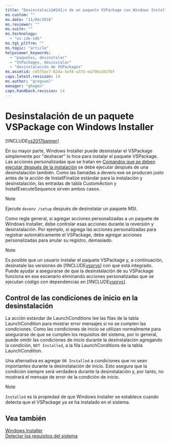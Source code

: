```yaml
---
title: "Desinstalaci&#243;n de un paquete VSPackage con Windows Installer | Microsoft Docs"
ms.custom: ""
ms.date: "11/04/2016"
ms.reviewer: ""
ms.suite: ""
ms.technology: 
  - "vs-ide-sdk"
ms.tgt_pltfrm: ""
ms.topic: "article"
helpviewer_keywords: 
  - "paquetes, desinstalar"
  - "VSPackages, desinstalar"
  - "desinstalación de VSPackages"
ms.assetid: c4575ac7-82da-4af8-a375-ea756a101fbf
caps.latest.revision: 14
ms.author: "gregvanl"
manager: "ghogen"
caps.handback.revision: 14
---
```

# Desinstalaci&#243;n de un paquete VSPackage con Windows Installer
[!INCLUDE[vs2017banner](../../code-quality/includes/vs2017banner.md)]

En su mayor parte, Windows Installer puede desinstalar el VSPackage simplemente por "deshacer" lo hice para instalar el paquete VSPackage. Las acciones personalizadas que se tratan en [Comandos que se deben ejecutar después de la instalación](../../extensibility/internals/commands-that-must-be-run-after-installation.md) se debe ejecutar después de una desinstalación también. Como las llamadas a devenv.exe se producen justo antes de la acción de InstallFinalize estándar para la instalación y desinstalación, las entradas de tabla CustomAction y InstallExecuteSequence sirven ambos casos.  
  
> [!NOTE]
>  Ejecute `devenv /setup` después de desinstalar un paquete MSI.  
  
 Como regla general, si agregar acciones personalizadas a un paquete de Windows Installer, debe controlar esas acciones durante la reversión y desinstalación. Por ejemplo, si agrega las acciones personalizadas para registrar automáticamente el VSPackage, debe agregar acciones personalizadas para anular su registro, demasiado.  
  
> [!NOTE]
>  Es posible que un usuario instalar el paquete VSPackage y, a continuación, desinstale las versiones de [!INCLUDE[vsprvs](../../code-quality/includes/vsprvs_md.md)] con que está integrado. Puede ayudar a asegurarse de que la desinstalación de su VSPackage funciona en ese escenario eliminando acciones personalizadas que se ejecutan código con dependencias en [!INCLUDE[vsprvs](../../code-quality/includes/vsprvs_md.md)].  
  
## Control de las condiciones de inicio en la desinstalación  
 La acción estándar de LaunchConditions lee las filas de la tabla LaunchCondition para mostrar error mensajes si no se cumplen las condiciones. Como las condiciones de inicio se utilizan normalmente para asegurarse de que se cumplen los requisitos del sistema, por lo general, puede omitir las condiciones de inicio durante la desinstalación agregando la condición, `NOT Installed`, a la fila LaunchConditions de la tabla LaunchCondition.  
  
 Una alternativa es agregar `OR Installed` a condiciones que no sean importantes durante la desinstalación de inicio. Esto asegura que la condición siempre será verdadera durante la desinstalación y, por tanto, no mostrará el mensaje de error de la condición de inicio.  
  
> [!NOTE]
>  `Installed` es la propiedad de que Windows Installer se establece cuando detecta que el VSPackage ya se ha instalado en el sistema.  
  
## Vea también  
 [Windows Installer](http://msdn.microsoft.com/es-es/187d8965-c79d-4ecb-8689-10930fa8b3b5)   
 [Detectar los requisitos del sistema](../../extensibility/internals/detecting-system-requirements.md)